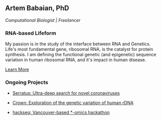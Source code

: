 ## Artem Babaian, PhD
_Computational Biologist | Freelancer_

### RNA-based Lifeform

My passion is in the study of the interface between RNA and Genetics. Life's most fundamental gene, ribosomal RNA, is the catalyst for protein synthesis. I am defining the functional genetic (and epigenetic) sequence variation in human ribosomal RNA, and it's impact in human disease.

[Learn More](http://rrna.ca/) 

### Ongoing Projects

- [Serratus: Ultra-deep search for novel coronaviruses](https://github.com/ababaian/serratus)

- [Crown: Exploration of the genetic variation of human rDNA](https://github.com/ababaian/Crown)

- [hackseq: Vancouver-based *-omics hackathon](https://www.hackseq.com)
